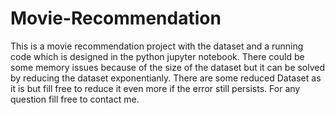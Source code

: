 # Movie-Recommendation

This is a movie recommendation project with the dataset and a running code which is designed in the python jupyter notebook. There could be some memory issues because of the size of the dataset but it can be solved by reducing the dataset exponentianly. There are some reduced Dataset as it is but fill free to reduce it even more if the error still persists. 
For any question fill free to contact me.
